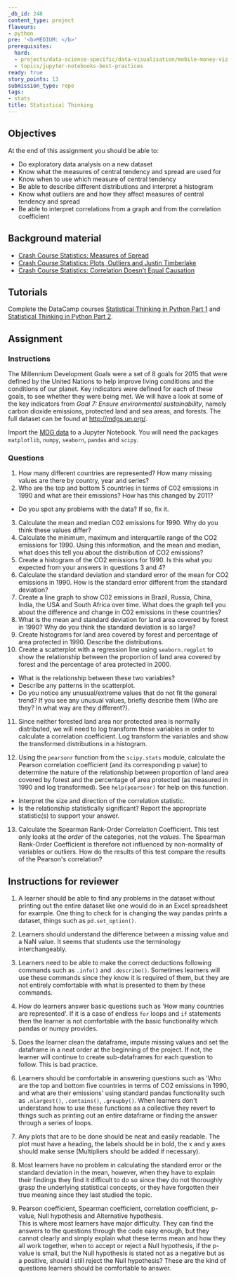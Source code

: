 ```yaml
---
_db_id: 248
content_type: project
flavours:
- python
pre: '<b>MEDIUM: </b>'
prerequisites:
  hard:
  - projects/data-science-specific/data-visualisation/mobile-money-viz
  - topics/jupyter-notebooks-best-practices
ready: true
story_points: 13
submission_type: repo
tags:
- stats
title: Statistical Thinking
---
```


## Objectives

At the end of this assignment you should be able to:

- Do exploratory data analysis on a new dataset
- Know what the measures of central tendency and spread are used for
- Know when to use which measure of central tendency
- Be able to describe different distributions and interpret a histogram
- Know what outliers are and how they affect measures of central tendency and spread
- Be able to interpret correlations from a graph and from the correlation coefficient

## Background material

- [Crash Course Statistics: Measures of Spread](https://youtu.be/R4yfNi_8Kqw)
- [Crash Course Statistics: Plots, Outliers and Justin Timberlake](https://youtu.be/HMkllhBI91Y)
- [Crash Course Statistics: Correlation Doesn’t Equal Causation](https://youtu.be/GtV-VYdNt_g)

## Tutorials

Complete the DataCamp courses [Statistical Thinking in Python Part 1](https://www.datacamp.com/courses/statistical-thinking-in-python-part-1) and [Statistical Thinking in Python Part 2](https://www.datacamp.com/courses/statistical-thinking-in-python-part-2).

## Assignment

### Instructions

The Millennium Development Goals were a set of 8 goals for 2015 that were defined by the United Nations to help improve living conditions and the conditions of our planet. Key indicators were defined for each of these goals, to see whether they were being met. We will have a look at some of the key indicators from _Goal 7: Ensure environmental sustainability_, namely carbon dioxide emissions, protected land and sea areas, and forests. The full dataset can be found at http://mdgs.un.org/.

Import the [MDG data](MDG_Export_20191227.csv) to a Jupyter Notebook. You will need the packages `matplotlib`, `numpy`, `seaborn`, `pandas` and `scipy`.

### Questions

1. How many different countries are represented? How many missing values are there by country, year and series?
2. Who are the top and bottom 5 countries in terms of C02 emissions in 1990 and what are their emissions? How has this changed by 2011?

  - Do you spot any problems with the data? If so, fix it.

3. Calculate the mean and median C02 emissions for 1990. Why do you think these values differ?
4. Calculate the minimum, maximum and interquartile range of the CO2 emissions for 1990. Using this information, and the mean and median, what does this tell you about the distribution of CO2 emissions?
5. Create a histogram of the CO2 emissions for 1990. Is this what you expected from your answers in questions 3 and 4?
6. Calculate the standard deviation and standard error of the mean for CO2 emissions in 1990. How is the standard error different from the standard deviation?
7. Create a line graph to show C02 emissions in Brazil, Russia, China, India, the USA and South Africa over time. What does the graph tell you about the difference and change in C02 emissions in these countries?
8. What is the mean and standard deviation for land area covered by forest in 1990? Why do you think the standard deviation is so large?
9. Create histograms for land area covered by forest and percentage of area protected in 1990. Describe the distributions.
10. Create a scatterplot with a regression line using `seaborn.regplot` to show the relationship between the proportion of land area covered by forest and the percentage of area protected in 2000.

  - What is the relationship between these two variables?
  - Describe any patterns in the scatterplot.
  - Do you notice any unusual/extreme values that do not fit the general trend? If you see any unusual values, briefly describe them (Who are they? In what way are they different?).

11. Since neither forested land area nor protected area is normally distributed, we will need to log transform these variables in order to calculate a correlation coefficient. Log transform the variables and show the transformed distributions in a histogram.

12. Using the `pearsonr` function from the `scipy.stats` module, calculate the Pearson correlation coefficient (and its corresponding p value) to determine the nature of the relationship between proportion of land area covered by forest and the percentage of area protected (as measured in 1990 and log transformed). See `help(pearsonr)` for help on this function.

  - Interpret the size and direction of the correlation statistic.
  - Is the relationship statistically significant? Report the appropriate statistic(s) to support your answer.

13. Calculate the Spearman Rank-Order Correlation Coefficient. This test only looks at the _order_ of the categories, not the _values_. The Spearman Rank-Order Coefficient is therefore not influenced by non-normality of variables or outliers. How do the results of this test compare the results of the Pearson's correlation?

## Instructions for reviewer

1. A learner should be able to find any problems in the dataset without printing out the entire dataset like
   one would do in an Excel spreadsheet for example.  One thing to check for is changing the way pandas prints
   a dataset, things such as `pd.set_option()`.

2. Learners should understand the difference between a missing value and a NaN value.  It seems that students use
   the terminology interchangeably.

3. Learners need to be able to make the correct deductions following commands such as `.info()` and `.describe()`. 
   Sometimes learners will use these commands since they know it is required of them, but they are not entirely 
   comfortable with what is presented to them by these commands.

4. How do learners answer basic questions such as 'How many countries are represented'.  If it is a case of endless
   `for` loops and `if` statements then the learner is not comfortable with the basic functionality which pandas or
   numpy provides.

5. Does the learner clean the dataframe, impute missing values and set the dataframe in a neat order at the beginning
   of the project.  If not, the learner will continue to create sub-dataframes for each question to follow.  This is
   bad practice.

6. Learners should be comfortable in answering questions such as 'Who are the top and bottom five countries in terms of
   CO2 emissions in 1990, and what are their emissions' using standard pandas functionality such as `.nlargest()`,
   `.contains()`, `.groupby()`.  When learners don't understand how to use these functions as a collective they revert
   to things such as printing out an entire dataframe or finding the answer through a series of loops.

7. Any plots that are to be done should be neat and easily readable.  The plot must have a heading, the labels should
   be in bold, the x and y axes should make sense (Multipliers should be added if necessary).

8. Most learners have no problem in calculating the standard error or the standard deviation in the mean, however,
   when they have to explain their findings they find it difficult to do so since they do not thoroughly grasp the 
   underlying statistical concepts, or they have forgotten their true meaning since they last studied the topic.

9. Pearson coefficient, Spearman coefficient, correlation coefficient, p-value, Null hypothesis and Alternative hypothesis.  
   This is where most learners have major difficulty.  They can find the answers to the questions through the code easy 
   enough, but they cannot clearly and simply explain what these terms mean and how they all work together, when to accept
   or reject a Null hypothesis, if the p-value is small, but the Null hypothesis is stated not as a negative but as
   a positive, should I still reject the Null hypothesis?  These are the kind of questions learners should be
   comfortable to answer.
